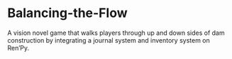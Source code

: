 # Balancing-the-Flow
A vision novel game that walks players through up and down sides of dam construction by integrating a journal system and inventory system on Ren’Py.
